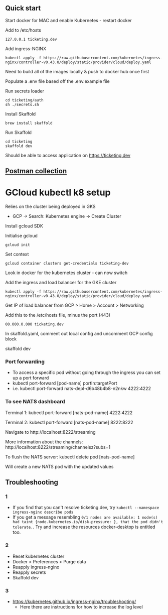 ## Quick start

Start docker for MAC and enable Kubernetes - restart docker

Add to /etc/hosts

```
127.0.0.1 ticketing.dev
```

Add ingress-NGINX

```
kubectl apply -f https://raw.githubusercontent.com/kubernetes/ingress-nginx/controller-v0.43.0/deploy/static/provider/cloud/deploy.yaml
```

Need to build all of the images locally & push to docker hub once first

Populate a .env file based off the .env.example file

Run secrets loader

```
cd ticketing/auth
sh ./secrets.sh
```

Install Skaffold

```
brew install skaffold
```

Run Skaffold

```
cd ticketing
skaffold dev
```

Should be able to access application on https://ticketing.dev

## [Postman collection](./Ticketing.postman_collection.json)

# GCloud kubectl k8 setup

Relies on the cluster being deployed in GKS

- GCP -> Search: Kubernetes engine -> Create Cluster

Install gcloud SDK

Initialise gcloud

```
gcloud init
```

Set context

```
gcloud container clusters get-credentials ticketing-dev
```

Look in docker for the kubernetes cluster - can now switch

Add the ingress and load balancer for the GKE cluster

```
kubectl apply -f https://raw.githubusercontent.com/kubernetes/ingress-nginx/controller-v0.43.0/deploy/static/provider/cloud/deploy.yaml
```

Get IP of load balancer from GCP > Home > Account > Networking

Add this to the /etc/hosts file, minus the port (443)

```
00.000.0.000 ticketing.dev
```

In skaffold.yaml, comment out local config and uncomment GCP config block

skaffold dev

### Port forwarding

- To access a specific pod without going through the ingress you can set up a port forward
- kubectl port-forward [pod-name] portIn:targetPort
- i.e. kubectl port-forward nats-depl-d6b48b4b8-n2nkw 4222:4222

### To see NATS dashboard

Terminal 1:
kubectl port-forward [nats-pod-name] 4222:4222

Terminal 2:
kubectl port-forward [nats-pod-name] 8222:8222

Navigate to http://localhost:8222/streaming

More information about the channels:
http://localhost:8222/streaming/channelsz?subs=1

To flush the NATS server:
kubectl delete pod [nats-pod-name]

Will create a new NATS pod with the updated values

## Troubleshooting

### 1

- If you find that you can't resolve ticketing.dev, try `kubectl --namespace ingress-nginx describe pods`
- If you get a message resembling `0/1 nodes are available: 1 node(s) had taint {node.kubernetes.io/disk-pressure: }, that the pod didn't tolerate.`. Try and increase the resources docker-desktop is entitled too.

### 2

- Reset kubernetes cluster
- Docker > Preferences > Purge data
- Reapply ingress-nginx
- Reapply secrets
- Skaffold dev

### 3

- https://kubernetes.github.io/ingress-nginx/troubleshooting/
  - Here there are instructions for how to increase the log level
